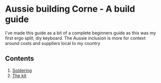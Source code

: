 # Aussie building Corne - A build guide

I've made this guide as a bit of a complete beginners guide as this was my first ergo split, diy keyboard.
The Aussie inclusion is more for context around costs and suppliers local to my country

## Contents

1. <a href="./parts/part1soldering.md">Soldering</a>
2. <a href="./parts/part2kit.md">The kit</a>
